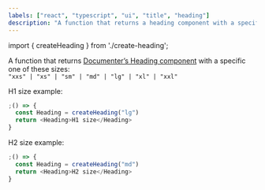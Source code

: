 ```yaml
---
labels: ["react", "typescript", "ui", "title", "heading"]
description: "A function that returns a heading component with a specific size"
---
```


import { createHeading } from './create-heading';

A function that returns [Documenter’s Heading component](https://bit.dev/teambit/documenter/ui/heading) with a specific one of these sizes:  
`"xxs" | "xs" | "sm" | "md" | "lg" | "xl" | "xxl"`

H1 size example:

```js live
;() => {
  const Heading = createHeading("lg")
  return <Heading>H1 size</Heading>
}
```

H2 size example:

```js live
;() => {
  const Heading = createHeading("md")
  return <Heading>H2 size</Heading>
}
```
